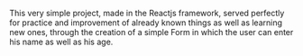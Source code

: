 This very simple project, made in the Reactjs framework, served perfectly for practice and improvement of already known things as well as learning new ones,
through the creation of a simple Form in which the user can enter his name as well as his age.

